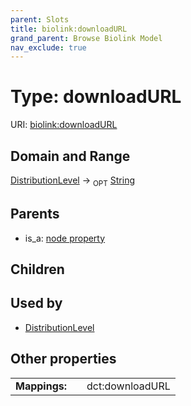 ```yaml
---
parent: Slots
title: biolink:downloadURL
grand_parent: Browse Biolink Model
nav_exclude: true
---
```


# Type: downloadURL




URI: [biolink:downloadURL](https://w3id.org/biolink/vocab/downloadURL)

## Domain and Range

[DistributionLevel](DistributionLevel.md) ->  <sub>OPT</sub> [String](types/String.md)

## Parents

 *  is_a: [node property](node_property.md)

## Children


## Used by

 * [DistributionLevel](DistributionLevel.md)

## Other properties

|  |  |  |
| --- | --- | --- |
| **Mappings:** | | dct:downloadURL |

